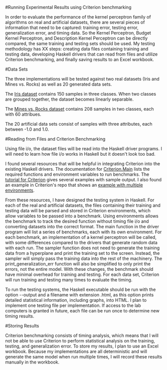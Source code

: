 #Running Experimental Results using Criterion benchmarking

In order to evaluate the performance of the kernel perceptron family of algorithms on real and artificial datasets, there are several pieces of information that need to be captured: training error, testing error, generalization error, and timing data. So the Kernel Perceptron, Budget Kernel Perceptron, and Description Kernel Perceptron can be directly compared, the same training and testing sets should be used. My testing methodology has XX steps: creating data files containing training and testing data, developing Haskell drivers that can read from files and utilize Criterion benchmarking, and finally saving results to an Excel workbook.

#Data Sets

The three implementations will be tested against two real datasets (Iris and Mines vs. Rocks) as well as 20 generated data sets. 

The [Iris dataset](https://archive.ics.uci.edu/ml/datasets/iris) contains 150 samples in three classes. When two classes are grouped together, the dataset becomes linearly separable.

The [Mines vs. Rocks dataset](https://archive.ics.uci.edu/ml/datasets/Connectionist+Bench+%28Sonar,+Mines+vs.+Rocks%29) contains 208 samples in two classes, each with 60 attribues.

The 20 artificial data sets consist of samples with three attributes, each between -1.0 and 1.0.

#Reading from Files and Criterion Benchmarking

Using file i/o, the dataset files will be read into the Haskell driver programs. I will need to learn how file i/o works in Haskell but it doesn't look too bad.

I found several resources that will be helpful in integrating Criterion into the existing Haskell drivers. The documentation for [Criterion.Main](https://hackage.haskell.org/package/criterion-1.5.6.2/docs/Criterion-Main.html) lists the required functions and environment variables to run benchmarks. The [tutorial for Criterion](http://www.serpentine.com/criterion/tutorial.html) gives several examples with sample output. I also found an example in Criterion's repo that shows an [example with multiple environments](https://github.com/bos/criterion/blob/master/examples/Maps.hs). 

From these resources, I have designed the testing system in Haskell. For each of the real and artificial datasets, the files containing their training and testing data will be parsed and stored in Criterion environments, which allow variables to be passed into a benchmark. Using environments allows the benchmark to track the desired function without timing file i/o and converting datasets into the correct format. The main function in the driver program will list a series of benchmarks, each with its own environment. For each benchmark, an implementation of a kernel perceptron will be called, with some differences compared to the drivers that generate random data with each run. The sampler function does not need to generate the training data from a hyperplane and print the training set to the screen. Instead, the sampler will simply pass the training data into the rest of the machinery. The print_generalization_err function will also be simplified to only print the errors, not the entire model. With these changes, the benchmark should have minimal overhead for training and testing. For each data set, Criterion will run training and testing many times to evaluate the timing.

To run the testing systems, the Haskell executable should be run with the option --output and a filename with extension .html, as this option prints detailed statistical information, including graphs, into HTML. I plan to implement one testing file per implementation. If access to the lab computers is granted in future, each file can be run once to determine new timing results.

#Storing Results

Criterion benchmarking consists of timing analysis, which means that I will not be able to use Criterion to perform statistical analysis on the training, testing, and generalization error. To store my results, I plan to use an Excel workbook. Because my implementations are all deterministic and will generate the same model when run multiple times, I will record these results manually in the workbook. 



